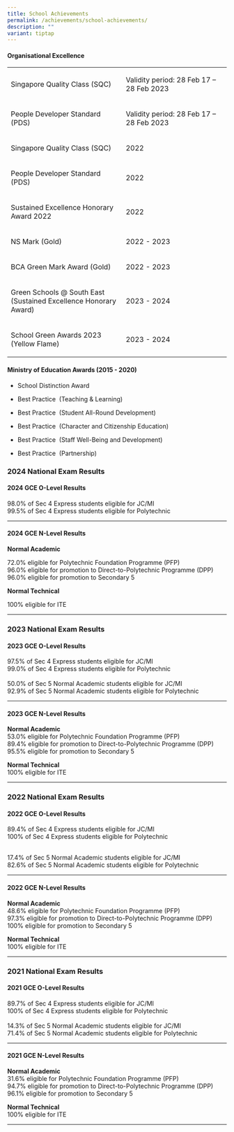 ```yaml
---
title: School Achievements
permalink: /achievements/school-achievements/
description: ""
variant: tiptap
---
```

<h4><strong>Organisational Excellence</strong></h4>
<table style="minWidth: 50px">
<colgroup>
<col>
<col>
</colgroup>
<tbody>
<tr>
<td rowspan="1" colspan="1">
<p>Singapore Quality Class (SQC)</p>
</td>
<td rowspan="1" colspan="1">
<p>Validity period: 28 Feb 17 – 28 Feb 2023</p>
</td>
</tr>
<tr>
<td rowspan="1" colspan="1">
<p>People Developer Standard (PDS)</p>
</td>
<td rowspan="1" colspan="1">
<p>Validity period: 28 Feb 17 – 28 Feb 2023</p>
</td>
</tr>
<tr>
<td rowspan="1" colspan="1">
<p>Singapore Quality Class (SQC)</p>
</td>
<td rowspan="1" colspan="1">
<p>2022</p>
</td>
</tr>
<tr>
<td rowspan="1" colspan="1">
<p>People Developer Standard (PDS)</p>
</td>
<td rowspan="1" colspan="1">
<p>2022</p>
</td>
</tr>
<tr>
<td rowspan="1" colspan="1">
<p>Sustained Excellence Honorary Award 2022</p>
</td>
<td rowspan="1" colspan="1">
<p>2022</p>
</td>
</tr>
<tr>
<td rowspan="1" colspan="1">
<p>NS Mark (Gold)</p>
</td>
<td rowspan="1" colspan="1">
<p>2022 - 2023</p>
</td>
</tr>
<tr>
<td rowspan="1" colspan="1">
<p>BCA Green Mark Award (Gold)</p>
</td>
<td rowspan="1" colspan="1">
<p>2022 - 2023</p>
</td>
</tr>
<tr>
<td rowspan="1" colspan="1">
<p>Green Schools @ South East
<br>(Sustained Excellence Honorary Award)</p>
</td>
<td rowspan="1" colspan="1">
<p>2023 - 2024</p>
</td>
</tr>
<tr>
<td rowspan="1" colspan="1">
<p>School Green Awards 2023 (Yellow Flame)</p>
</td>
<td rowspan="1" colspan="1">
<p>2023 - 2024</p>
</td>
</tr>
</tbody>
</table>
<p></p>
<h4><strong>Ministry of Education Awards (2015 - 2020)</strong></h4>
<ul data-tight="true" class="tight">
<li>
<p>School Distinction Award</p>
</li>
<li>
<p>Best Practice&nbsp; (Teaching &amp; Learning)</p>
</li>
<li>
<p>Best Practice&nbsp; (Student All-Round Development)</p>
</li>
<li>
<p>Best Practice&nbsp; (Character and Citizenship Education)</p>
</li>
<li>
<p>Best Practice&nbsp; (Staff Well-Being and Development)</p>
</li>
<li>
<p>Best Practice&nbsp; (Partnership)</p>
</li>
</ul>
<h3><strong>2024 National Exam Results</strong></h3>
<h4><strong>2024 GCE O-Level Results</strong></h4>
<p>98.0% of Sec 4 Express students eligible for JC/MI
<br>99.5% of Sec 4 Express students eligible for Polytechnic</p>
<hr>
<h4><strong>2024 GCE N-Level Results</strong></h4>
<p><strong>Normal Academic</strong>
</p>
<p>72.0% eligible for Polytechnic Foundation Programme (PFP)
<br>96.0% eligible for promotion to Direct-to-Polytechnic Programme (DPP)
<br>96.0% eligible for promotion to Secondary 5</p>
<p><strong>Normal Technical</strong>
</p>
<p>100% eligible for ITE</p>
<hr>
<h3><strong>2023 National Exam Results</strong></h3>
<h4><strong>2023 GCE O-Level Results</strong>&nbsp;</h4>
<p>97.5% of Sec 4 Express students eligible for JC/MI
<br>99.0% of Sec 4 Express students eligible for Polytechnic
<br>
<br>50.0% of Sec 5 Normal Academic students eligible for JC/MI
<br>92.9% of Sec 5 Normal Academic students eligible for Polytechnic
<br>
</p>
<hr>
<h4><strong>2023 GCE N-Level Results</strong>&nbsp;</h4>
<p><strong>Normal Academic</strong>
<br>53.0% eligible for Polytechnic Foundation Programme (PFP)
<br>89.4% eligible for promotion to Direct-to-Polytechnic Programme (DPP)
<br>95.5% eligible for promotion to Secondary 5</p>
<p><strong>Normal Technical</strong>
<br>100% eligible for ITE</p>
<hr>
<h3><strong>2022 National Exam Results</strong></h3>
<h4><strong>2022 GCE O-Level Results</strong>&nbsp;</h4>
<p>89.4% of Sec 4 Express students eligible for JC/MI
<br>100% of Sec 4 Express students eligible for Polytechnic
<br>
<br>
</p>
<p>17.4% of Sec 5 Normal Academic students eligible for JC/MI
<br>82.6% of Sec 5 Normal Academic students eligible for Polytechnic
<br>
</p>
<hr>
<h4><strong>2022 GCE N-Level Results</strong>&nbsp;</h4>
<p><strong>Normal Academic</strong>
<br>48.6% eligible for Polytechnic Foundation Programme (PFP)
<br>97.3% eligible for promotion to Direct-to-Polytechnic Programme (DPP)
<br>100% eligible for promotion to Secondary 5</p>
<p><strong>Normal Technical</strong>
<br>100% eligible for ITE</p>
<hr>
<h3><strong>2021 National Exam Results</strong></h3>
<h4><strong>2021 GCE O-Level Results</strong></h4>
<p>89.7% of Sec 4 Express students eligible for JC/MI
<br>100% of Sec 4 Express students eligible for Polytechnic
<br>
<br>14.3% of Sec 5 Normal Academic students eligible for JC/MI
<br>71.4% of Sec 5 Normal Academic students eligible for Polytechnic</p>
<hr>
<h4><strong>2021 GCE N-Level Results</strong></h4>
<p><strong>Normal Academic</strong>
<br>31.6% eligible for Polytechnic Foundation Programme (PFP)
<br>94.7% eligible for promotion to Direct-to-Polytechnic Programme (DPP)
<br>96.1% eligible for promotion to Secondary 5</p>
<p><strong>Normal Technical</strong>
<br>100% eligible for ITE</p>
<hr>
<p></p>